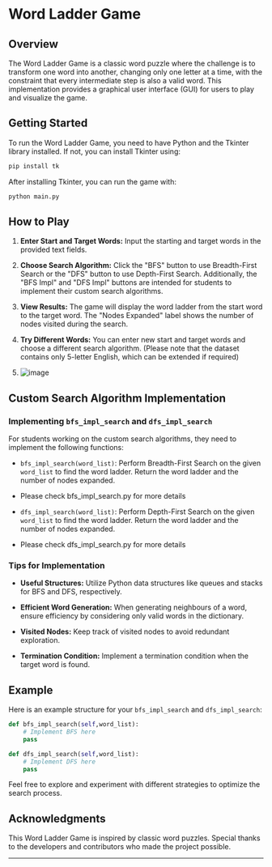 
# Word Ladder Game

## Overview

The Word Ladder Game is a classic word puzzle where the challenge is to transform one word into another, changing only one letter at a time, with the constraint that every intermediate step is also a valid word. This implementation provides a graphical user interface (GUI) for users to play and visualize the game.

## Getting Started

To run the Word Ladder Game, you need to have Python and the Tkinter library installed. If not, you can install Tkinter using:

```bash
pip install tk
```

After installing Tkinter, you can run the game with:

```bash
python main.py
```

## How to Play

1. **Enter Start and Target Words:** Input the starting and target words in the provided text fields.

2. **Choose Search Algorithm:** Click the "BFS" button to use Breadth-First Search or the "DFS" button to use Depth-First Search. Additionally, the "BFS Impl" and "DFS Impl" buttons are intended for students to implement their custom search algorithms.

3. **View Results:** The game will display the word ladder from the start word to the target word. The "Nodes Expanded" label shows the number of nodes visited during the search.

4. **Try Different Words:** You can enter new start and target words and choose a different search algorithm. (Please note that the dataset contains only 5-letter English, which can be extended if required)

5. ![image](https://github.com/hoyathali/WordTreeAI/assets/33727918/10830b1d-6fb7-41de-8043-896fef702532)


## Custom Search Algorithm Implementation

### Implementing `bfs_impl_search` and `dfs_impl_search`

For students working on the custom search algorithms, they need to implement the following functions:

- `bfs_impl_search(word_list)`: Perform Breadth-First Search on the given `word_list` to find the word ladder. Return the word ladder and the number of nodes expanded.
- Please check bfs_impl_search.py for more details

- `dfs_impl_search(word_list)`: Perform Depth-First Search on the given `word_list` to find the word ladder. Return the word ladder and the number of nodes expanded.
- Please check dfs_impl_search.py for more details
### Tips for Implementation

- **Useful Structures:** Utilize Python data structures like queues and stacks for BFS and DFS, respectively.

- **Efficient Word Generation:** When generating neighbours of a word, ensure efficiency by considering only valid words in the dictionary.

- **Visited Nodes:** Keep track of visited nodes to avoid redundant exploration.

- **Termination Condition:** Implement a termination condition when the target word is found.

## Example

Here is an example structure for your `bfs_impl_search` and `dfs_impl_search`:

```python
def bfs_impl_search(self,word_list):
    # Implement BFS here
    pass

def dfs_impl_search(self,word_list):
    # Implement DFS here
    pass
```

Feel free to explore and experiment with different strategies to optimize the search process.

## Acknowledgments

This Word Ladder Game is inspired by classic word puzzles. Special thanks to the developers and contributors who made the project possible.

---

